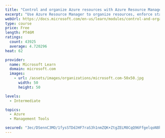 ```yaml
---
title: "Control and organize Azure resources with Azure Resource Manager"
excerpt: "Use Azure Resource Manager to organize resources, enforce standards, and protect critical assets from deletion."
webUrl: https://docs.microsoft.com/en-us/learn/modules/control-and-organize-with-azure-resource-manager/
type: course
price: Free
length: PT46M
ratings:
  count: 43925
  average: 4.720296
heat: 62

provider:
  name: Microsoft Learn
  domain: microsoft.com
  images:
    - url: /assets/images/organizations/microsoft.com-50x50.jpg
      width: 50
      height: 50

levels:
  - Intermediate

topics:
  - Azure
  - Management Tools

secured: "3ec/DSennC3MO/1fysSTDdJHF7raS3h1nmZQK+ZtgZELM8CqQ96FfgelqoN8hkFE5aZKigVWMi2/0EWoVb9BW5QTemSdd1fAmr39ZGnreohP2ylzW5EV4dJ6xRRjLIME4hlKzx/5UGk0G6NkT7PAcM9QaKxOevtxIdp0lMfeDVn8j11ZMjHhfwf/CSmXBJq3uVDRGxKWqoiE38eyHpNDZxSrrVf8IX0eSXeFXaBtccCUHspXSS//J5Twf0vLg1tL3tyCBkDzEOQqSVOjb+JoRy57W1oWP0gC9bCpkz5ElDirvISKZvxWXymZKEJSQpIAPE4B48255ggmGbmiszMWChfVLqmh7UZIK6vVv5EMDhAwz4BeRbszbdfjMuMzF50Ya1QcEnCa0L2VUBK9riJinSZarde4z9N8qk6dBqSnlc+8IoZiJBjgk2LH5AnQWE64;ZHdgastGqybBEUAu6Bh8wg=="
---
```


